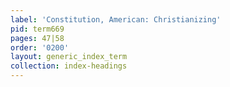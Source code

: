 ```yaml
---
label: 'Constitution, American: Christianizing'
pid: term669
pages: 47|58
order: '0200'
layout: generic_index_term
collection: index-headings
---
```

